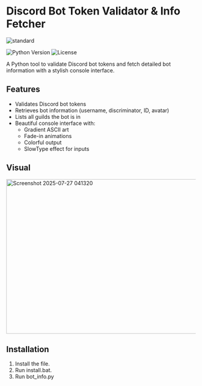 # Discord Bot Token Validator & Info Fetcher
![standard](https://github.com/user-attachments/assets/f9e554d3-a549-48d5-a94f-4ad5941a0e1e)


![Python Version](https://img.shields.io/badge/python-3.7%2B-blue)
![License](https://img.shields.io/badge/license-MIT-red)

A Python tool to validate Discord bot tokens and fetch detailed bot information with a stylish console interface.

## Features

- Validates Discord bot tokens
- Retrieves bot information (username, discriminator, ID, avatar)
- Lists all guilds the bot is in
- Beautiful console interface with:
  - Gradient ASCII art
  - Fade-in animations
  - Colorful output
  - SlowType effect for inputs
 
## Visual
<img width="1051" height="410" alt="Screenshot 2025-07-27 041320" src="https://github.com/user-attachments/assets/5348e1f6-a23c-400a-8f9c-86a612504997" />

## Installation

1. Install the file.
2. Run install.bat.
3. Run bot_info.py

